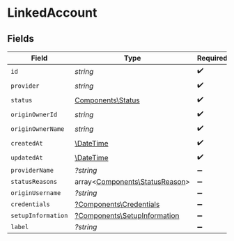 # LinkedAccount


## Fields

| Field                                                                       | Type                                                                        | Required                                                                    | Description                                                                 |
| --------------------------------------------------------------------------- | --------------------------------------------------------------------------- | --------------------------------------------------------------------------- | --------------------------------------------------------------------------- |
| `id`                                                                        | *string*                                                                    | :heavy_check_mark:                                                          | N/A                                                                         |
| `provider`                                                                  | *string*                                                                    | :heavy_check_mark:                                                          | N/A                                                                         |
| `status`                                                                    | [Components\Status](../../Models/Components/Status.md)                      | :heavy_check_mark:                                                          | N/A                                                                         |
| `originOwnerId`                                                             | *string*                                                                    | :heavy_check_mark:                                                          | N/A                                                                         |
| `originOwnerName`                                                           | *string*                                                                    | :heavy_check_mark:                                                          | N/A                                                                         |
| `createdAt`                                                                 | [\DateTime](https://www.php.net/manual/en/class.datetime.php)               | :heavy_check_mark:                                                          | N/A                                                                         |
| `updatedAt`                                                                 | [\DateTime](https://www.php.net/manual/en/class.datetime.php)               | :heavy_check_mark:                                                          | N/A                                                                         |
| `providerName`                                                              | *?string*                                                                   | :heavy_minus_sign:                                                          | N/A                                                                         |
| `statusReasons`                                                             | array<[Components\StatusReason](../../Models/Components/StatusReason.md)>   | :heavy_minus_sign:                                                          | N/A                                                                         |
| `originUsername`                                                            | *?string*                                                                   | :heavy_minus_sign:                                                          | N/A                                                                         |
| `credentials`                                                               | [?Components\Credentials](../../Models/Components/Credentials.md)           | :heavy_minus_sign:                                                          | N/A                                                                         |
| `setupInformation`                                                          | [?Components\SetupInformation](../../Models/Components/SetupInformation.md) | :heavy_minus_sign:                                                          | N/A                                                                         |
| `label`                                                                     | *?string*                                                                   | :heavy_minus_sign:                                                          | N/A                                                                         |